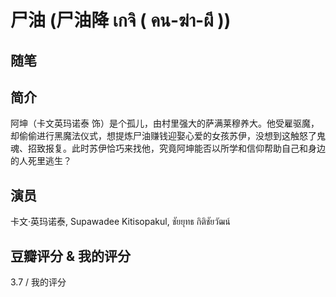 # 尸油 (尸油降 เกจิ ( คน-ฆ่า-ผี ))

## 随笔

## 简介

阿坤（卡文英玛诺泰 饰）是个孤儿，由村里强大的萨满莱穆养大。他受雇驱魔，却偷偷进行黑魔法仪式，想提炼尸油赚钱迎娶心爱的女孩苏伊，没想到这触怒了鬼魂、招致报复。此时苏伊恰巧来找他，究竟阿坤能否以所学和信仰帮助自己和身边的人死里逃生？

## 演员

卡文·英玛诺泰, Supawadee Kitisopakul, ชัยยุทธ กิติชัยวัฒน์

## 豆瓣评分 & 我的评分

3.7 / 我的评分
